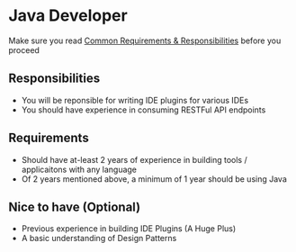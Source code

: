 # Java Developer

Make sure you read [Common Requirements & Responsibilities](https://github.com/appknox/careers#common-requirements--responsibilities) before you proceed

## Responsibilities

* You will be reponsible for writing IDE plugins for various IDEs
* You should have experience in consuming RESTFul API endpoints


## Requirements

* Should have at-least 2 years of experience in building tools / applicaitons with any language
* Of 2 years mentioned above, a minimum of 1 year should be using Java


## Nice to have (Optional)

* Previous experience in building IDE Plugins (A Huge Plus)
* A basic understanding of Design Patterns
